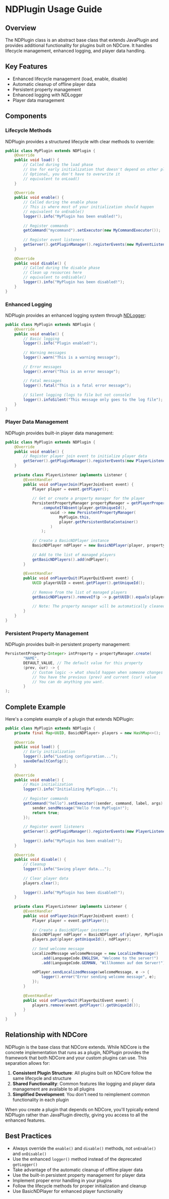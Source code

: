 # NDPlugin Usage Guide

## Overview

The NDPlugin class is an abstract base class that extends JavaPlugin and provides additional functionality for plugins built on NDCore. It handles lifecycle management, enhanced logging, and player data handling.

## Key Features

- Enhanced lifecycle management (load, enable, disable)
- Automatic cleanup of offline player data
- Persistent property management
- Enhanced logging with NDLogger
- Player data management

## Components

### Lifecycle Methods

NDPlugin provides a structured lifecycle with clear methods to override:

```java
public class MyPlugin extends NDPlugin {
    @Override
    public void load() {
        // Called during the load phase
        // Use for early initialization that doesn't depend on other plugins
        // Optional, you don't have to overwrite it
        // equivalent to onLoad()
    }
    
    @Override
    public void enable() {
        // Called during the enable phase
        // This is where most of your initialization should happen
        // equivalent to onEnable()
        logger().info("MyPlugin has been enabled!");
        
        // Register commands
        getCommand("mycommand").setExecutor(new MyCommandExecutor());
        
        // Register event listeners
        getServer().getPluginManager().registerEvents(new MyEventListener(), this);
    }
    
    @Override
    public void disable() {
        // Called during the disable phase
        // Clean up resources here
        // equivalent to onDisable()
        logger().info("MyPlugin has been disabled!");
    }
}
```

### Enhanced Logging

NDPlugin provides an enhanced logging system through [NDLogger](05-logger.md):

```java
public class MyPlugin extends NDPlugin {
    @Override
    public void enable() {
        // Basic logging
        logger().info("Plugin enabled!");
        
        // Warning messages
        logger().warn("This is a warning message");
        
        // Error messages
        logger().error("This is an error message");
        
        // Fatal messages
        logger().fatal("This is a fatal error message");
        
        // Silent logging (logs to file but not console)
        logger().infoSilent("This message only goes to the log file");
    }
}
```

### Player Data Management

NDPlugin provides built-in player data management:

```java
public class MyPlugin extends NDPlugin {
    @Override
    public void enable() {
        // Register player join event to initialize player data
        getServer().getPluginManager().registerEvents(new PlayerListener(), this);
    }
    
    private class PlayerListener implements Listener {
        @EventHandler
        public void onPlayerJoin(PlayerJoinEvent event) {
            Player player = event.getPlayer();
            
            // Get or create a property manager for the player
            PersistentPropertyManager propertyManager = getPlayerPropertyManagers()
                .computeIfAbsent(player.getUniqueId(), 
                    uuid -> new PersistentPropertyManager(
                        MyPlugin.this, 
                        player.getPersistentDataContainer()
                    )
                );
            
            // Create a BasicNDPlayer instance
            BasicNDPlayer ndPlayer = new BasicNDPlayer(player, propertyManager);
            
            // Add to the list of managed players
            getBasicNDPlayers().add(ndPlayer);
        }
        
        @EventHandler
        public void onPlayerQuit(PlayerQuitEvent event) {
            UUID playerUUID = event.getPlayer().getUniqueId();
            
            // Remove from the list of managed players
            getBasicNDPlayers().removeIf(p -> p.getUUID().equals(playerUUID));
            
            // Note: The property manager will be automatically cleaned up by NDPlugin
        }
    }
}
```

### Persistent Property Management

NDPlugin provides built-in persistent property management:

```java
PersistentProperty<Integer> intProperty = propertyManager.create(
        "NAME",
        DEFAULT_VALUE, // The default value for this property
        (prev, cur) -> {
            // Custom logic -> what should happen when someone changes this property via PersistentProperty#set
            // You have the previous (prev) and current (cur) value
            // You can do anything you want.
        }
);
```

## Complete Example

Here's a complete example of a plugin that extends NDPlugin:

```java
public class MyPlugin extends NDPlugin {
    private final Map<UUID, BasicNDPlayer> players = new HashMap<>();
    
    @Override
    public void load() {
        // Early initialization
        logger().info("Loading configuration...");
        saveDefaultConfig();
    }
    
    @Override
    public void enable() {
        // Main initialization
        logger().info("Initializing MyPlugin...");
        
        // Register commands
        getCommand("hello").setExecutor((sender, command, label, args) -> {
            sender.sendMessage("Hello from MyPlugin!");
            return true;
        });
        
        // Register event listeners
        getServer().getPluginManager().registerEvents(new PlayerListener(), this);
        
        logger().info("MyPlugin has been enabled!");
    }
    
    @Override
    public void disable() {
        // Cleanup
        logger().info("Saving player data...");
        
        // Clear player data
        players.clear();
        
        logger().info("MyPlugin has been disabled!");
    }
    
    private class PlayerListener implements Listener {
        @EventHandler
        public void onPlayerJoin(PlayerJoinEvent event) {
            Player player = event.getPlayer();
            
            // Create a BasicNDPlayer instance
            BasicNDPlayer ndPlayer = BasicNDPlayer.of(player, MyPlugin.this);
            players.put(player.getUniqueId(), ndPlayer);
            
            // Send welcome message
            LocalizedMessage welcomeMessage = new LocalizedMessage()
                .add(LanguageCode.ENGLISH, "Welcome to the server!")
                .add(LanguageCode.GERMAN, "Willkommen auf dem Server!");
                
            ndPlayer.sendLocalizedMessage(welcomeMessage, e -> {
                logger().error("Error sending welcome message", e);
            });
        }
        
        @EventHandler
        public void onPlayerQuit(PlayerQuitEvent event) {
            players.remove(event.getPlayer().getUniqueId());
        }
    }
}
```

## Relationship with NDCore

NDPlugin is the base class that NDCore extends. While NDCore is the concrete implementation that runs as a plugin, NDPlugin provides the framework that both NDCore and your custom plugins can use. This separation allows for:

1. **Consistent Plugin Structure**: All plugins built on NDCore follow the same lifecycle and structure
2. **Shared Functionality**: Common features like logging and player data management are available to all plugins
3. **Simplified Development**: You don't need to reimplement common functionality in each plugin

When you create a plugin that depends on NDCore, you'll typically extend NDPlugin rather than JavaPlugin directly, giving you access to all the enhanced features.

## Best Practices

- Always override the `enable()` and `disable()` methods, not `onEnable()` and `onDisable()`
- Use the enhanced `logger()` method instead of the deprecated `getLogger()`
- Take advantage of the automatic cleanup of offline player data
- Use the built-in persistent property management for player data
- Implement proper error handling in your plugins
- Follow the lifecycle methods for proper initialization and cleanup
- Use BasicNDPlayer for enhanced player functionality